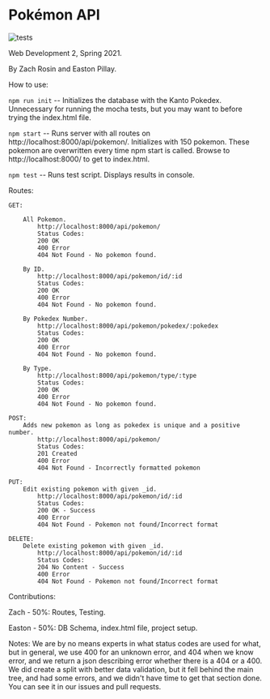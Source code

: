 # Pokémon API

![tests](https://github.com/jedieaston/pokemonapi/actions/workflows/main.yml/badge.svg)

Web Development 2, Spring 2021.

By Zach Rosin and Easton Pillay.

How to use:

` npm run init ` -- Initializes the database with the Kanto Pokedex. Unnecessary for running the mocha tests, but you may want to before trying the index.html file.

`npm start` -- Runs server with all routes on http://localhost:8000/api/pokemon/. Initializes with 150 pokemon. These pokemon are overwritten every time npm start is called. Browse to http://localhost:8000/ to get to index.html.

`npm test` -- Runs test script. Displays results in console.

Routes:

    GET:
        
        All Pokemon.
            http://localhost:8000/api/pokemon/
            Status Codes:
            200 OK
            400 Error
            404 Not Found - No pokemon found.

        By ID.
            http://localhost:8000/api/pokemon/id/:id
            Status Codes:
            200 OK
            400 Error
            404 Not Found - No pokemon found.

        By Pokedex Number.
            http://localhost:8000/api/pokemon/pokedex/:pokedex
            Status Codes:
            200 OK
            400 Error
            404 Not Found - No pokemon found.

        By Type.
            http://localhost:8000/api/pokemon/type/:type
            Status Codes:
            200 OK
            400 Error
            404 Not Found - No pokemon found.

    POST:
        Adds new pokemon as long as pokedex is unique and a positive number.
            http://localhost:8000/api/pokemon/
            Status Codes:
            201 Created
            400 Error
            404 Not Found - Incorrectly formatted pokemon

    PUT:
        Edit existing pokemon with given _id.
            http://localhost:8000/api/pokemon/id/:id
            Status Codes:
            200 OK - Success
            400 Error
            404 Not Found - Pokemon not found/Incorrect format

    DELETE:
        Delete existing pokemon with given _id.
            http://localhost:8000/api/pokemon/id/:id
            Status Codes:
            204 No Content - Success
            400 Error
            404 Not Found - Pokemon not found/Incorrect format


Contributions:
    
   Zach - 50%:
        Routes, Testing.
    
   Easton - 50%:
        DB Schema, index.html file, project setup.
        
Notes:
    We are by no means experts in what status codes are used for what, but in general, we use 400 for an unknown error, and 404 when we know error, and we return a json describing error whether there is a 404 or a 400.
    We did create a split with better data validation, but it fell behind the main tree, and had some errors, and we didn't have time to get that section done. You can see it in our issues and pull requests.
